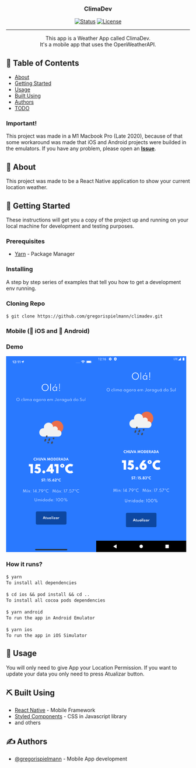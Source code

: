 <h3 align="center">ClimaDev</h3>

<div align="center">

[![Status](https://img.shields.io/badge/status-active-success.svg)]()
[![License](https://img.shields.io/badge/license-MIT-blue.svg)](/LICENSE)

</div>

---

<p align="center"> This app is a Weather App called ClimaDev.
<br>
It's a mobile app that uses the OpenWeatherAPI.
    <br> 
</p>

## 📝 Table of Contents

- [About](#about)
- [Getting Started](#getting_started)
- [Usage](#usage)
- [Built Using](#built_using)
- [Authors](#authors)
- [TODO](#todo)

### Important!

This project was made in a M1 Macbook Pro (Late 2020), because of that some workaround was made that iOS and Android projects were builded in the emulators. If you have any problem, please open an [**Issue**](https://github.com/gregorispielmann/climadev/issues).


## 🧐 About <a name = "about"></a>

This project was made to be a React Native application to show your current location weather.

## 🏁 Getting Started <a name = "getting_started"></a>

These instructions will get you a copy of the project up and running on your local machine for development and testing purposes.

### Prerequisites

- [Yarn](https://yarnpkg.com/lang/en/) - Package Manager

### Installing

A step by step series of examples that tell you how to get a development env running.

### Cloning Repo

```
$ git clone https://github.com/gregorispielmann/climadev.git
```

### Mobile (:apple: iOS and :robot: Android)

### Demo

<div style="display: flex;">

<img src="screenshots/ios.png" width="49%">
<img src="screenshots/android.png" width="49%">

</div>

### How it runs?

```
$ yarn
To install all dependencies

$ cd ios && pod install && cd ..
To install all cocoa pods dependencies

$ yarn android
To run the app in Android Emulator

$ yarn ios
To run the app in iOS Simulator
```

## 🎈 Usage <a name="usage"></a>

You will only need to give App your Location Permission.
If you want to update your data you only need to press Atualizar button.

## ⛏️ Built Using <a name = "built_using"></a>

- [React Native](https://react-native.org/) - Mobile Framework
- [Styled Components](https://www.styled-components.com/) - CSS in Javascript library
- and others

## ✍️ Authors <a name = "authors"></a>

- [@gregorispielmann](https://github.com/gregorispielmann) - Mobile App development
